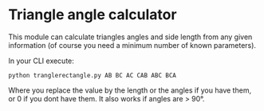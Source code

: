 # Triangle angle calculator

This module can calculate triangles angles and side length from any given information (of course you need a minimum number of known parameters).

In your CLI execute:

`python tranglerectangle.py AB BC AC CAB ABC BCA`

Where you replace the value by the length or the angles if you have them, or 0 if you dont have them. It also works if angles are > 90°.
